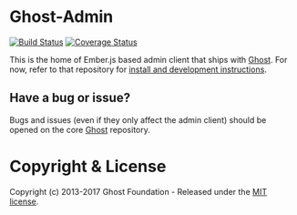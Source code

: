 # Ghost-Admin

[![Build Status](https://travis-ci.org/TryGhost/Ghost-Admin.svg?branch=master)](https://travis-ci.org/TryGhost/Ghost-Admin) 
[![Coverage Status](https://coveralls.io/repos/github/TryGhost/Ghost-Admin/badge.svg)](https://coveralls.io/github/TryGhost/Ghost-Admin)

This is the home of Ember.js based admin client that ships with [Ghost](https://github.com/tryghost/ghost). For now, refer to that repository for [install and development instructions](https://github.com/TryGhost/Ghost#quick-start-install).

## Have a bug or issue?

Bugs and issues (even if they only affect the admin client) should be opened on the core [Ghost](https://github.com/tryghost/ghost/issues) repository.

# Copyright & License

Copyright (c) 2013-2017 Ghost Foundation - Released under the [MIT license](LICENSE).
